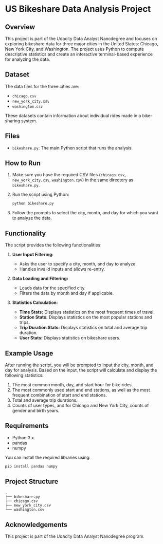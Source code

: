 # US Bikeshare Data Analysis Project

## Overview

This project is part of the Udacity Data Analyst Nanodegree and focuses on exploring bikeshare data for three major cities in the United States: Chicago, New York City, and Washington. The project uses Python to compute descriptive statistics and create an interactive terminal-based experience for analyzing the data.

## Dataset

The data files for the three cities are:
- `chicago.csv`
- `new_york_city.csv`
- `washington.csv`

These datasets contain information about individual rides made in a bike-sharing system.

## Files

- `bikeshare.py`: The main Python script that runs the analysis.

## How to Run

1. Make sure you have the required CSV files (`chicago.csv`, `new_york_city.csv`, `washington.csv`) in the same directory as `bikeshare.py`.
2. Run the script using Python:

   ```bash
   python bikeshare.py
   ```

3. Follow the prompts to select the city, month, and day for which you want to analyze the data.

## Functionality

The script provides the following functionalities:

1. **User Input Filtering:**
    - Asks the user to specify a city, month, and day to analyze.
    - Handles invalid inputs and allows re-entry.

2. **Data Loading and Filtering:**
    - Loads data for the specified city.
    - Filters the data by month and day if applicable.

3. **Statistics Calculation:**
    - **Time Stats:** Displays statistics on the most frequent times of travel.
    - **Station Stats:** Displays statistics on the most popular stations and trips.
    - **Trip Duration Stats:** Displays statistics on total and average trip duration.
    - **User Stats:** Displays statistics on bikeshare users.

## Example Usage

After running the script, you will be prompted to input the city, month, and day for analysis. Based on the input, the script will calculate and display the following statistics:

1. The most common month, day, and start hour for bike rides.
2. The most commonly used start and end stations, as well as the most frequent combination of start and end stations.
3. Total and average trip durations.
4. Counts of user types, and for Chicago and New York City, counts of gender and birth years.

## Requirements

- Python 3.x
- pandas
- numpy

You can install the required libraries using:

```bash
pip install pandas numpy
```

## Project Structure

```plaintext
.
├── bikeshare.py
├── chicago.csv
├── new_york_city.csv
└── washington.csv
```

## Acknowledgements

This project is part of the Udacity Data Analyst Nanodegree program.
